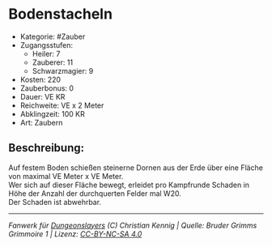 # Bodenstacheln  
- Kategorie: #Zauber  
- Zugangsstufen:  
  - Heiler: 7  
  - Zauberer: 11  
  - Schwarzmagier: 9  
- Kosten: 220  
- Zauberbonus: 0  
- Dauer: VE KR  
- Reichweite: VE x 2 Meter  
- Abklingzeit: 100 KR  
- Art: Zaubern     

## Beschreibung:
Auf festem Boden schießen steinerne Dornen aus der Erde über eine Fläche von maximal VE Meter x VE Meter.<br>Wer sich auf dieser Fläche bewegt, erleidet pro Kampfrunde Schaden in Höhe der Anzahl der durchquerten Felder mal W20.<br>Der Schaden ist abwehrbar.


___
*Fanwerk für [Dungeonslayers](https://www.dungeonslayers.net/) (C) Christian Kennig | Quelle: Bruder Grimms Grimmoire 1 | Lizenz: [CC-BY-NC-SA 4.0](https://creativecommons.org/licenses/by-nc-sa/4.0/deed.de)*